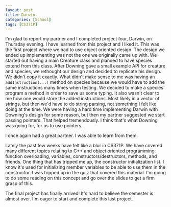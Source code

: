 ```yaml
---
layout: post
title: Darwin.
categories: [School]
tags: [CS371P]
---
```


I'm glad to report my partner and I completed project four, Darwin, on Thursday evening. I have learned from this project and I liked it. This was the first project where we had to use object oriented design. The design we ended up implementing was not the one we originally came up with. We started out having a main Creature class and planned to have species extend from this class. After Downing gave a small example API for creature and species, we rethought our design and decided to replicate his design. We didn't copy it exactly. What didn't make sense to me was having an `addInstruction(...)` method on species because we would have to add the same instructions many times when testing. We decided to make a species' program a method in order to save us some typing. It also wasn't clear to me how one would store the added instructions. Most likely in a vector of strings, but then we'd have to do string parsing, not something I felt like doing at the time. We were having a hard time implementing Darwin with Downing's design for some reason, but then my partner suggested we start passing pointers. That helped tremendously. I think that's what Downing was going for, for us to use pointers.

I once again had a great partner. I was able to learn from them.

Lately the past few weeks have felt like a blur in CS371P. We have covered many different topics relating to C++ and object oriented programming: function overloading, variables, constructors/destructors, methods, and friends. One thing that has tripped me up, the constructor initialization list. I know it's used for initializing member variables to be able to use them in the constructor. I was tripped up in the quiz that covered this material. I'm going to do some reading on this concept and go over the slides to get a firm grasp of this.

The final project has finally arrived! It's hard to believe the semester is almost over. I'm eager to start and complete this last project.
